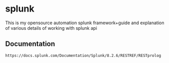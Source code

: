 # splunk
This is my opensource automation splunk framework+guide and explanation of various details of working with splunk api

## Documentation 
```https://docs.splunk.com/Documentation/Splunk/8.2.6/RESTREF/RESTprolog```

